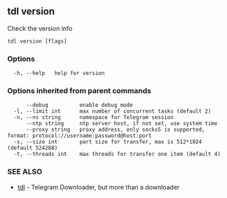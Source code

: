 ## tdl version

Check the version info

```
tdl version [flags]
```

### Options

```
  -h, --help   help for version
```

### Options inherited from parent commands

```
      --debug          enable debug mode
  -l, --limit int      max number of concurrent tasks (default 2)
  -n, --ns string      namespace for Telegram session
      --ntp string     ntp server host, if not set, use system time
      --proxy string   proxy address, only socks5 is supported, format: protocol://username:password@host:port
  -s, --size int       part size for transfer, max is 512*1024 (default 524288)
  -t, --threads int    max threads for transfer one item (default 4)
```

### SEE ALSO

* [tdl](tdl.md)	 - Telegram Downloader, but more than a downloader

